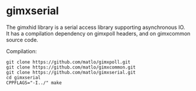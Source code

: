 # gimxserial

The gimxhid library is a serial access library supporting asynchronous IO.  
It has a compilation dependency on gimxpoll headers, and on gimxcommon source code.  

Compilation:

```
git clone https://github.com/matlo/gimxpoll.git
git clone https://github.com/matlo/gimxcommon.git
git clone https://github.com/matlo/gimxserial.git
cd gimxserial
CPPFLAGS="-I../" make
```
